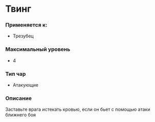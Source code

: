 # Твинг

### Применяется к:

* Трезубец

### Максимальный уровень&#x20;

* 4

### Тип чар

* Атакующие

### Описание&#x20;

Заставьте врага истекать кровью, если он бьет с помощью атаки ближнего боя
